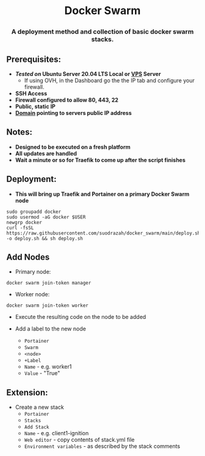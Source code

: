 # <p align="center">Docker Swarm</p>
### <p align="center">A deployment method and collection of basic docker swarm stacks.</p>

## Prerequisites:
* **_Tested on_ Ubuntu Server 20.04 LTS Local or [VPS](https://ca.ovh.com/au/order/vps/) Server**
  * If using OVH, in the Dashboard go the the IP tab and configure your firewall.
* **SSH Access**
* **Firewall configured to allow 80, 443, 22**
* **Public, static IP**
* **[Domain](https://domains.google.com/) pointing to servers public IP address**

## Notes:
* **Designed to be executed on a fresh platform**
* **All updates are handled**
* **Wait a minute or so for Traefik to come up after the script finishes**

## Deployment:
* **This will bring up Traefik and Portainer on a primary Docker Swarm node**
```
sudo groupadd docker
sudo usermod -aG docker $USER
newgrp docker
curl -fsSL https://raw.githubusercontent.com/suodrazah/docker_swarm/main/deploy.sh -o deploy.sh && sh deploy.sh
```

## Add Nodes
* Primary node:
```
docker swarm join-token manager
```  
* Worker node:
```
docker swarm join-token worker
```  
* Execute the resulting code on the node to be added
  
* Add a label to the new node
   * `Portainer`
   * `Swarm`
   * `<node>`
   * `+Label`
   * `Name` - <Node Name> e.g. worker1
   * `Value` - "True"

## Extension:
* Create a new stack
   * `Portainer`
   * `Stacks`
   * `Add Stack`
   * `Name` - e.g. client1-ignition
   * `Web editor` - copy contents of stack.yml file
   * `Environment variables` - as described by the stack comments
